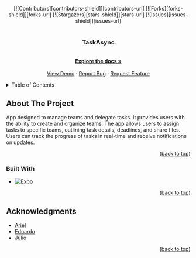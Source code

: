 <!-- Improved compatibility of back to top link: See: https://github.com/othneildrew/Best-README-Template/pull/73 -->
<a name="readme-top"></a>
<!--
*** Thanks for checking out the Best-README-Template. If you have a suggestion
*** that would make this better, please fork the repo and create a pull request
*** or simply open an issue with the tag "enhancement".
*** Don't forget to give the project a star!
*** Thanks again! Now go create something AMAZING! :D
-->



<!-- PROJECT SHIELDS -->
<!--
*** I'm using markdown "reference style" links for readability.
*** Reference links are enclosed in brackets [ ] instead of parentheses ( ).
*** See the bottom of this document for the declaration of the reference variables
*** for contributors-url, forks-url, etc. This is an optional, concise syntax you may use.
*** https://www.markdownguide.org/basic-syntax/#reference-style-links
-->
<div align="center"> 
[![Contributors][contributors-shield]][contributors-url]
[![Forks][forks-shield]][forks-url]
[![Stargazers][stars-shield]][stars-url]
[![Issues][issues-shield]][issues-url]
</div>


<!-- PROJECT LOGO -->
<br />
<div align="center">
  <a href="https://github.com/edegan-furb/Entra21-TCC"></a>

  <h3 align="center">TaskAsync</h3>

  <p align="center">
    <br />
    <a href="https://github.com/edegan-furb/Entra21-TCC"><strong>Explore the docs »</strong></a>
    <br />
    <br />
    <a href="https://github.com/edegan-furb/Entra21-TCC">View Demo</a>
    ·
    <a href="https://github.com/edegan-furb/Entra21-TCC/issues">Report Bug</a>
    ·
    <a href="https://github.com/edegan-furb/Entra21-TCC/issues">Request Feature</a>
  </p>
</div>



<!-- TABLE OF CONTENTS -->
<details>
  <summary>Table of Contents</summary>
  <ol>
    <li>
      <a href="#about-the-project">About The Project</a>
      <a href="#built-with">Built With</a>
      <a href="#acknowledgments">Acknowledgments</a>
    </li>
  </ol>
</details>



<!-- ABOUT THE PROJECT -->
## About The Project

App designed to manage teams and delegate tasks. It provides users with the ability to create and organize teams. 
The app allows users to assign tasks to specific teams, outlining task details, deadlines, and share files. 
Users can track the progress of tasks in real-time and receive notifications on updates.

<p align="right">(<a href="#readme-top">back to top</a>)</p>



### Built With

* [![Expo][Expo]][Expo-url]

<p align="right">(<a href="#readme-top">back to top</a>)</p>

<!-- ACKNOWLEDGMENTS -->
## Acknowledgments


* [Ariel](https://github.com/Ariel-Alejandr0)
* [Eduardo](https://github.com/edegan-furb)
* [Julio](https://github.com/jcvanzs)

<p align="right">(<a href="#readme-top">back to top</a>)</p>



<!-- MARKDOWN LINKS & IMAGES -->
<!-- https://www.markdownguide.org/basic-syntax/#reference-style-links -->
[contributors-shield]: https://img.shields.io/github/contributors/edegan-furb/Entra21-TCC.svg?style=for-the-badge
[contributors-url]: https://github.com/edegan-furb/Entra21-TCC/graphs/contributors
[forks-shield]: https://img.shields.io/github/forks/edegan/Entra21-TCC.svg?style=for-the-badge
[forks-url]: https://github.com/edegan-furb/Entra21-TCC/network/members
[stars-shield]: https://img.shields.io/github/stars/edegan/Entra21-TCC.svg?style=for-the-badge
[stars-url]: https://github.com/edegan-furb/Entra21-TCC/stargazers
[issues-shield]: https://img.shields.io/github/issues/edegan/Entra21-TCC.svg?style=for-the-badge
[issues-url]: https://github.com/edegan-furb/Entra21-TCC/issues
[Expo]: https://img.shields.io/badge/expo-000000?style=for-the-badge&logo=expo&logoColor=white
[Expo-url]: https://expo.dev/
